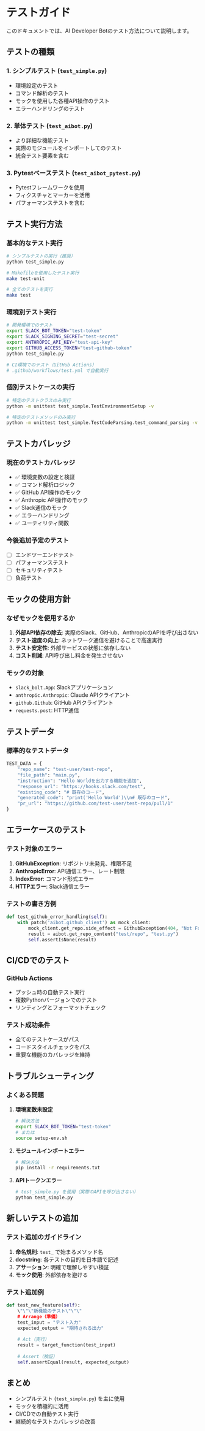# テストガイド

このドキュメントでは、AI Developer Botのテスト方法について説明します。

## テストの種類

### 1. シンプルテスト (`test_simple.py`)
- 環境設定のテスト
- コマンド解析のテスト
- モックを使用した各種API操作のテスト
- エラーハンドリングのテスト

### 2. 単体テスト (`test_aibot.py`)
- より詳細な機能テスト
- 実際のモジュールをインポートしてのテスト
- 統合テスト要素を含む

### 3. Pytestベーステスト (`test_aibot_pytest.py`)
- Pytestフレームワークを使用
- フィクスチャとマーカーを活用
- パフォーマンステストを含む

## テスト実行方法

### 基本的なテスト実行

```bash
# シンプルテストの実行（推奨）
python test_simple.py

# Makefileを使用したテスト実行
make test-unit

# 全てのテストを実行
make test
```

### 環境別テスト実行

```bash
# 開発環境でのテスト
export SLACK_BOT_TOKEN="test-token"
export SLACK_SIGNING_SECRET="test-secret"
export ANTHROPIC_API_KEY="test-api-key"
export GITHUB_ACCESS_TOKEN="test-github-token"
python test_simple.py

# CI環境でのテスト（GitHub Actions）
# .github/workflows/test.yml で自動実行
```

### 個別テストケースの実行

```bash
# 特定のテストクラスのみ実行
python -m unittest test_simple.TestEnvironmentSetup -v

# 特定のテストメソッドのみ実行
python -m unittest test_simple.TestCodeParsing.test_command_parsing -v
```

## テストカバレッジ

### 現在のテストカバレッジ

- ✅ 環境変数の設定と検証
- ✅ コマンド解析ロジック
- ✅ GitHub API操作のモック
- ✅ Anthropic API操作のモック
- ✅ Slack通信のモック
- ✅ エラーハンドリング
- ✅ ユーティリティ関数

### 今後追加予定のテスト

- [ ] エンドツーエンドテスト
- [ ] パフォーマンステスト
- [ ] セキュリティテスト
- [ ] 負荷テスト

## モックの使用方針

### なぜモックを使用するか

1. **外部API依存の除去**: 実際のSlack、GitHub、AnthropicのAPIを呼び出さない
2. **テスト速度の向上**: ネットワーク通信を避けることで高速実行
3. **テスト安定性**: 外部サービスの状態に依存しない
4. **コスト削減**: API呼び出し料金を発生させない

### モックの対象

- `slack_bolt.App`: Slackアプリケーション
- `anthropic.Anthropic`: Claude APIクライアント
- `github.Github`: GitHub APIクライアント
- `requests.post`: HTTP通信

## テストデータ

### 標準的なテストデータ

```python
TEST_DATA = {
    "repo_name": "test-user/test-repo",
    "file_path": "main.py",
    "instruction": "Hello Worldを出力する機能を追加",
    "response_url": "https://hooks.slack.com/test",
    "existing_code": "# 既存のコード",
    "generated_code": "print('Hello World')\\n# 既存のコード",
    "pr_url": "https://github.com/test-user/test-repo/pull/1"
}
```

## エラーケースのテスト

### テスト対象のエラー

1. **GitHubException**: リポジトリ未発見、権限不足
2. **AnthropicError**: API通信エラー、レート制限
3. **IndexError**: コマンド形式エラー
4. **HTTPエラー**: Slack通信エラー

### テストの書き方例

```python
def test_github_error_handling(self):
    with patch('aibot.github_client') as mock_client:
        mock_client.get_repo.side_effect = GithubException(404, "Not Found")
        result = aibot.get_repo_content("test/repo", "test.py")
        self.assertIsNone(result)
```

## CI/CDでのテスト

### GitHub Actions

- プッシュ時の自動テスト実行
- 複数Pythonバージョンでのテスト
- リンティングとフォーマットチェック

### テスト成功条件

- 全てのテストケースがパス
- コードスタイルチェックをパス
- 重要な機能のカバレッジを維持

## トラブルシューティング

### よくある問題

1. **環境変数未設定**
   ```bash
   # 解決方法
   export SLACK_BOT_TOKEN="test-token"
   # または
   source setup-env.sh
   ```

2. **モジュールインポートエラー**
   ```bash
   # 解決方法
   pip install -r requirements.txt
   ```

3. **APIトークンエラー**
   ```python
   # test_simple.py を使用（実際のAPIを呼び出さない）
   python test_simple.py
   ```

## 新しいテストの追加

### テスト追加のガイドライン

1. **命名規則**: `test_` で始まるメソッド名
2. **docstring**: 各テストの目的を日本語で記述
3. **アサーション**: 明確で理解しやすい検証
4. **モック使用**: 外部依存を避ける

### テスト追加例

```python
def test_new_feature(self):
    \"\"\"新機能のテスト\"\"\"
    # Arrange（準備）
    test_input = "テスト入力"
    expected_output = "期待される出力"
    
    # Act（実行）
    result = target_function(test_input)
    
    # Assert（検証）
    self.assertEqual(result, expected_output)
```

## まとめ

- シンプルテスト (`test_simple.py`) を主に使用
- モックを積極的に活用
- CI/CDでの自動テスト実行
- 継続的なテストカバレッジの改善